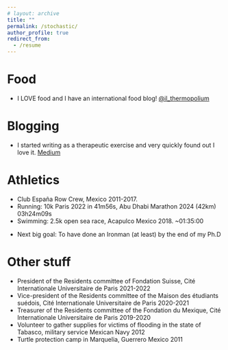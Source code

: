 ```yaml
---
# layout: archive
title: ""
permalink: /stochastic/
author_profile: true
redirect_from:
  - /resume
---
```


Food
======
* I LOVE food and I have an international food blog! [@il_thermopolium](https://www.instagram.com/il_thermopolium/)

<!-- Ph.D. Journey
======
* I started an instagram blog of my everyday adventures doing a Ph.D. If just one person can benefit from what I shared, I will have won the game! [@huntingthephd](https://www.instagram.com/il_thermopolium/) -->

Blogging
======
* I started writing as a therapeutic exercise and very quickly found out I love it. [Medium](https://medium.com/@jlaitue)
<!-- * I like to do crazy stuff in front of people so I decided I might as well do it in front of a camera. [Julián Lechuga](https://www.youtube.com/channel/UCLe6g_04NWVkgTGVYsc-bQA) -->


Athletics
======
* Club España Row Crew, Mexico 2011-2017. 
* Running: 10k Paris 2022 in 41m56s, Abu Dhabi Marathon 2024 (42km) 03h24m09s
* Swimming: 2.5k open sea race, Acapulco Mexico 2018. ~01:35:00
<!-- * I love snowboarding and I am awfully scared of falling into a cliff sometimes haha -->
* Next big goal: To have done an Ironman (at least) by the end of my Ph.D

Other stuff
======
* President of the Residents committee of Fondation Suisse, Cité Internationale Universitaire de Paris 2021-2022
* Vice-president of the Residents committee of the Maison des étudiants suédois, Cité Internationale Universitaire de Paris 2020-2021
* Treasurer of the Residents committee of the Fondation du Mexique, Cité Internationale Universitaire de Paris 2019-2020
* Volunteer to gather supplies for victims of flooding in the state of Tabasco, military service Mexican Navy 2012
* Turtle protection camp in Marquelia, Guerrero Mexico 2011

<!-- Books
======

I like all types of books but in particular scientific ones and novels from latin american authors. For a full list of my interests in books click [here](https://www.goodreads.com/review/list/47034270?ref=nav_mybooks) -->
